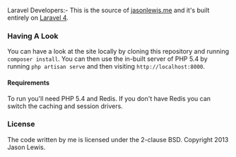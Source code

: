 Laravel Developers:-
This is the source of [jasonlewis.me](http://jasonlewis.me) and it's built entirely on [Laravel 4](http://laravel.com).

### Having A Look

You can have a look at the site locally by cloning this repository and running `composer install`. You can then use the in-built server of PHP 5.4 by running `php artisan serve` and then visiting `http://localhost:8000`.

#### Requirements

To run you'll need PHP 5.4 and Redis. If you don't have Redis you can switch the caching and session drivers.

### License

The code written by me is licensed under the 2-clause BSD. Copyright 2013 Jason Lewis.
